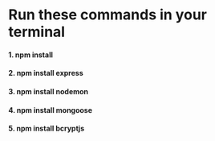  
 <h1>Run these commands in your terminal</h1>
<h4> 1. npm install </h4>

 <h4>2. npm install express </h4>
 
 <h4>3. npm install nodemon </h4>
 
<h4>4. npm install mongoose </h4> 
 
 <h4>5. npm install bcryptjs </h4>
